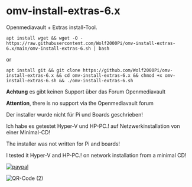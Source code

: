 # omv-install-extras-6.x
Openmediavault + Extras install-Tool.
```
apt install wget && wget -O - https://raw.githubusercontent.com/Wolf2000Pi/omv-install-extras-6.x/main/omv-install-extras-6.sh | bash
```
or
```
apt install git && git clone https://github.com/Wolf2000Pi/omv-install-extras-6.x && cd omv-install-extras-6.x && chmod +x omv-install-extras-6.sh && ./omv-install-extras-6.sh
```

**Achtung** es gibt keinen Support über das Forum Openmediavault

**Attention**, there is no support via the Openmediavault forum

Der installer wurde nicht für Pi und Boards geschrieben! 

Ich habe es getestet Hyper-V und HP-PC.! auf Netzwerkinstallation von einer Minimal-CD!

The installer was not written for Pi and boards! 

I tested it Hyper-V and HP-PC.! on network installation from a minimal CD!



[![paypal](https://www.paypalobjects.com/de_DE/AT/i/btn/btn_donateCC_LG.gif)](https://www.paypal.com/donate/?hosted_button_id=MDV3LUKEPG9KN)

![QR-Code (2)](https://user-images.githubusercontent.com/17816568/215238137-f22eb705-d96b-4ee8-b278-2fbb89313ff0.png)
